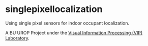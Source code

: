 # singlepixellocalization
Using single pixel sensors for indoor occupant localization.

A BU UROP Project under the [Visual Information Processing (VIP) Laboratory](http://vip.bu.edu/).
